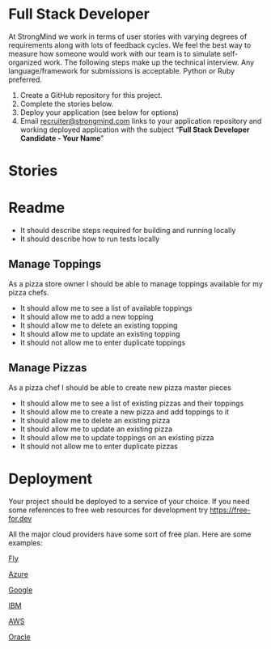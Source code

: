 # Full Stack Developer

At StrongMind we work in terms of user stories with varying degrees of requirements along with lots of feedback cycles.  We feel the best way to measure how someone would work with our team is to simulate self-organized work.  The following steps make up the technical interview. Any language/framework for submissions is acceptable. Python or Ruby preferred.

1. Create a GitHub repository for this project.  
2. Complete the stories below.
3. Deploy your application (see below for options) 
4. Email [recruiter@strongmind.com](mailto:recruiter@strongmind.com) links to your application repository and working deployed application with the subject “**Full Stack Developer Candidate - Your Name**"

# Stories 

# Readme

* It should describe steps required for building and running locally
* It should describe how to run tests locally

## Manage Toppings 

As a pizza store owner I should be able to manage toppings available for my pizza chefs. 

* It should allow me to see a list of available toppings 
* It should allow me to add a new topping 
* It should allow me to delete an existing topping 
* It should allow me to update an existing topping
* It should not allow me to enter duplicate toppings

## Manage Pizzas 

As a pizza chef I should be able to create new pizza master pieces 

* It should allow me to see a list of existing pizzas and their toppings 
* It should allow me to create a new pizza and add toppings to it 
* It should allow me to delete an existing pizza 
* It should allow me to update an existing pizza 
* It should allow me to update toppings on an existing pizza
* It should not allow me to enter duplicate pizzas
 

# Deployment 

Your project should be deployed to a service of your choice. If you need some references to free web resources for development try https://free-for.dev  

All the major cloud providers have some sort of free plan. Here are some examples: 

[Fly](https://fly.io/)

[Azure](https://azure.microsoft.com/free)

[Google](https://cloud.google.com/free)  

[IBM](https://www.ibm.com/cloud/free)

[AWS](https://aws.amazon.com/free)

[Oracle](https://www.oracle.com/cloud/free) 


